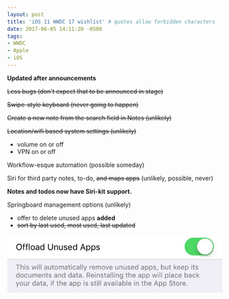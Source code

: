 ```yaml
---
layout: post
title: 'iOS 11 WWDC 17 wishlist' # quotes allow forbidden characters
date: 2017-06-05 14:11:20 -0500
tags:
- WWDC
- Apple
- iOS 
---
```


**Updated after announcements**

<del>Less bugs (don't expect that to be announced in stage)</del>

<del>Swipe-style keyboard (never going to happen)</del>

<del>Create a new note from the search field in Notes (unlikely)</del>

<del>Location/wifi based system settings (unlikely)
- volume on or off
- VPN on or off

Workflow-esque automation (possible someday)</del>

Siri for third party notes, to-do, <del>and maps apps</del> (unlikely, possible, never)

**Notes and todos now have Siri-kit support.**

Springboard management options (unlikely)
- offer to delete unused apps **added**
- <del>sort by last used, most used, last updated</del>

[![](/images/ios11wishlist.jpg)](/images/ioswishlist.jpg)